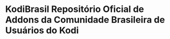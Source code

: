 KodiBrasil Repositório Oficial de Addons da Comunidade Brasileira de Usuários do Kodi
======================